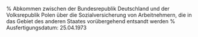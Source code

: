 % Abkommen zwischen der Bundesrepublik Deutschland und der Volksrepublik Polen über die Sozialversicherung von Arbeitnehmern, die in das Gebiet des anderen Staates vorübergehend entsandt werden
% Ausfertigungsdatum: 25.04.1973
 